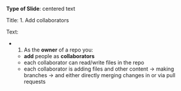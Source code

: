 **Type of Slide**: centered text

Title: 1. Add collaborators

Text: 

* 1. As the **owner** of a repo you:

  * **add** people as **collaborators** 
  * each collaborator can read/write files in the repo 
  * each collaborator is adding files and other content → making branches → and either directly merging changes in or via pull requests

